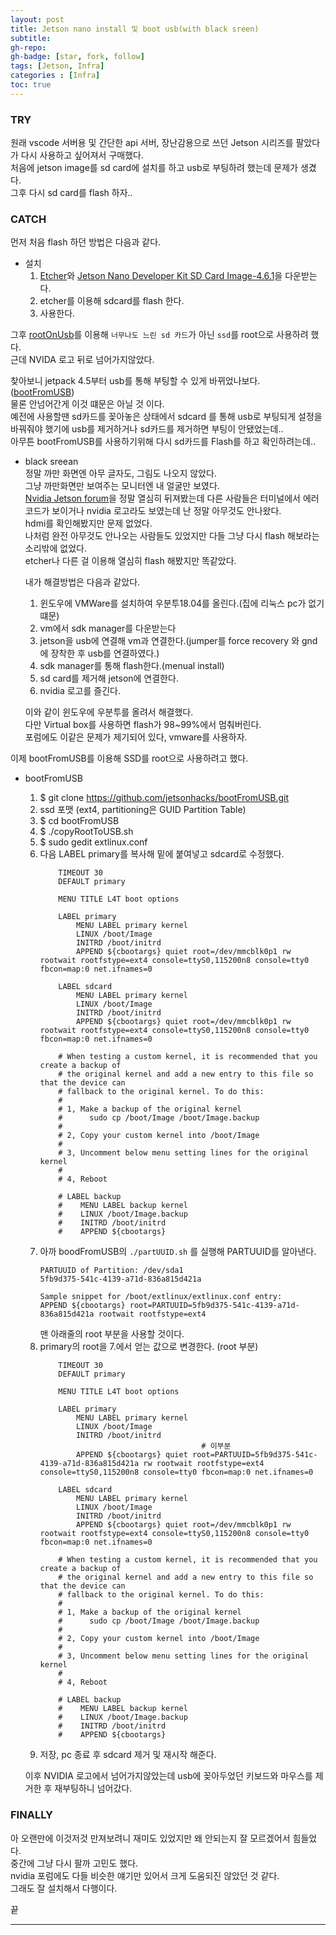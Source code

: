 ```yaml
---
layout: post 
title: Jetson nano install 및 boot usb(with black sreen)
subtitle: 
gh-repo: 
gh-badge: [star, fork, follow]
tags: [Jetson, Infra]
categories : [Infra]
toc: true
---
```



### TRY  
원래 vscode 서버용 및 간단한 api 서버, 장난감용으로 쓰던 Jetson 시리즈를 팔았다가 다시 사용하고 싶어져서 구매했다.  
처음에 jetson image를 sd card에 설치를 하고 usb로 부팅하려 했는데 문제가 생겼다.  
그후 다시 sd card를 flash 하자..  

### CATCH  

먼저 처음 flash 하던 방법은 다음과 같다.  

* 설치 
    1. [Etcher](https://etcher.balena.io/)와 [Jetson Nano Developer Kit SD Card Image-4.6.1](https://developer.nvidia.com/embedded/downloads#?search=jetson%20nano)을 다운받는다.
    2. etcher를 이용해 sdcard를 flash 한다.
    3. 사용한다.  

그후 [rootOnUsb](https://github.com/JetsonHacksNano/rootOnUSB)를 이용해 `너무나도 느린 sd 카드`가 아닌 `ssd`를 root으로 사용하려 했다.  
근데 NVIDA 로고 뒤로 넘어가지않았다.  

찾아보니 jetpack 4.5부터 usb를 통해 부팅할 수 있게 바뀌었나보다. ([bootFromUSB](https://github.com/jetsonhacks/bootFromUSB))  
물론 안넘어간게 이것 떄문은 아닐 것 이다.  
예전에 사용할땐 sd카드를 꽂아놓은 상태에서 sdcard 를 통해 usb로 부팅되게 설정을 바꿔줘야 했기에 usb를 제거하거나 sd카드를 제거하면 부팅이 안됐었는데..  
아무튼 bootFromUSB를 사용하기위해 다시 sd카드를 Flash를 하고 확인하려는데..

* black sreean  
    정말 까만 화면엔 아무 글자도, 그림도 나오지 않았다.  
    그냥 까만화면만 보여주는 모니터엔 내 얼굴만 보였다.  
    [Nvidia Jetson forum](https://forums.developer.nvidia.com/c/agx-autonomous-machines/jetson-embedded-systems/70)을 정말 열심히 뒤져봤는데 다른 사람들은 터미널에서 에러 코드가 보이거나 nvidia 로고라도 보였는데 난 정말 아무것도 안나왔다.  
    hdmi를 확인해봤지만 문제 없었다.  
    나처럼 완전 아무것도 안나오는 사람들도 있었지만 다들 그냥 다시 flash 해보라는 소리밖에 없었다.  
    etcher나 다른 걸 이용해 열심히 flash 해봤지만 똑같았다.  

    내가 해결방법은 다음과 같았다.  
    
    1. 윈도우에 VMWare를 설치하여 우분투18.04를 올린다.(집에 리눅스 pc가 없기 떄문)
    2. vm에서 sdk manager를 다운받는다
    3. jetson을 usb에 연결해 vm과 연결한다.(jumper를 force recovery 와 gnd에 장착한 후 usb를 연결하였다.)
    4. sdk manager를 통해 flash한다.(menual install)
    5. sd card를 제거해 jetson에 연결한다.
    6. nvidia 로고를 즐긴다.

    이와 같이 윈도우에 우분투를 올려서 해결했다.  
    다만 Virtual box를 사용하면 flash가 98~99%에서 멈춰버린다.  
    포럼에도 이같은 문제가 제기되어 있다, vmware를 사용하자.  

이제 bootFromUSB를 이용해 SSD를 root으로 사용하려고 했다.  

* bootFromUSB  
    1. $ git clone https://github.com/jetsonhacks/bootFromUSB.git
    2. ssd 포맷 (ext4, partitioning은 GUID Partition Table) 
    3. $ cd bootFromUSB
    4. $ ./copyRootToUSB.sh 
    5. $ sudo gedit extlinux.conf
    6. 다음 LABEL primary를 복사해 밑에 붙여넣고 sdcard로 수정했다.  
        ```shell
            TIMEOUT 30
            DEFAULT primary

            MENU TITLE L4T boot options

            LABEL primary
                MENU LABEL primary kernel
                LINUX /boot/Image
                INITRD /boot/initrd
                APPEND ${cbootargs} quiet root=/dev/mmcblk0p1 rw rootwait rootfstype=ext4 console=ttyS0,115200n8 console=tty0 fbcon=map:0 net.ifnames=0 

            LABEL sdcard
                MENU LABEL primary kernel
                LINUX /boot/Image
                INITRD /boot/initrd
                APPEND ${cbootargs} quiet root=/dev/mmcblk0p1 rw rootwait rootfstype=ext4 console=ttyS0,115200n8 console=tty0 fbcon=map:0 net.ifnames=0 

            # When testing a custom kernel, it is recommended that you create a backup of
            # the original kernel and add a new entry to this file so that the device can
            # fallback to the original kernel. To do this:
            #
            # 1, Make a backup of the original kernel
            #      sudo cp /boot/Image /boot/Image.backup
            #
            # 2, Copy your custom kernel into /boot/Image
            #
            # 3, Uncomment below menu setting lines for the original kernel
            #
            # 4, Reboot

            # LABEL backup
            #    MENU LABEL backup kernel
            #    LINUX /boot/Image.backup
            #    INITRD /boot/initrd
            #    APPEND ${cbootargs}
        ```
    7. 아까 boodFromUSB의 `./partUUID.sh` 를 실행해 PARTUUID를 알아낸다.
        ```
        PARTUUID of Partition: /dev/sda1
        5fb9d375-541c-4139-a71d-836a815d421a

        Sample snippet for /boot/extlinux/extlinux.conf entry:
        APPEND ${cbootargs} root=PARTUUID=5fb9d375-541c-4139-a71d-836a815d421a rootwait rootfstype=ext4
        ```  
        맨 아래줄의 root 부분을 사용할 것이다.  
    8. primary의 root을 7.에서 얻는 값으로 변경한다. (root 부분)
        ```shell
            TIMEOUT 30
            DEFAULT primary

            MENU TITLE L4T boot options

            LABEL primary
                MENU LABEL primary kernel
                LINUX /boot/Image
                INITRD /boot/initrd
                                            # 이부분
                APPEND ${cbootargs} quiet root=PARTUUID=5fb9d375-541c-4139-a71d-836a815d421a rw rootwait rootfstype=ext4 console=ttyS0,115200n8 console=tty0 fbcon=map:0 net.ifnames=0 

            LABEL sdcard
                MENU LABEL primary kernel
                LINUX /boot/Image
                INITRD /boot/initrd
                APPEND ${cbootargs} quiet root=/dev/mmcblk0p1 rw rootwait rootfstype=ext4 console=ttyS0,115200n8 console=tty0 fbcon=map:0 net.ifnames=0 

            # When testing a custom kernel, it is recommended that you create a backup of
            # the original kernel and add a new entry to this file so that the device can
            # fallback to the original kernel. To do this:
            #
            # 1, Make a backup of the original kernel
            #      sudo cp /boot/Image /boot/Image.backup
            #
            # 2, Copy your custom kernel into /boot/Image
            #
            # 3, Uncomment below menu setting lines for the original kernel
            #
            # 4, Reboot

            # LABEL backup
            #    MENU LABEL backup kernel
            #    LINUX /boot/Image.backup
            #    INITRD /boot/initrd
            #    APPEND ${cbootargs}
        ```  
    9. 저장, pc 종료 후 sdcard 제거 및 재시작 해준다.  

    이후 NVIDIA 로고에서 넘어가지않았는데 usb에 꽂아두었던 키보드와 마우스를 제거한 후 재부팅하니 넘어갔다.  


### FINALLY  

아 오랜만에 이것저것 만져보려니 재미도 있었지만 왜 안되는지 잘 모르겠어서 힘들었다.  
중간에 그냥 다시 팔까 고민도 했다.  
nvidia 포럼에도 다들 비슷한 얘기만 있어서 크게 도움되진 않았던 것 같다.  
그래도 잘 설치해서 다행이다.  

끝

---
